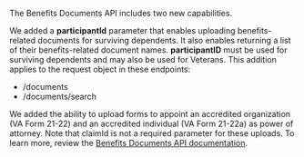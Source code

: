 The Benefits Documents API includes two new capabilities.

We added a **participantId** parameter that enables uploading benefits-related documents for surviving dependents. It also enables returning a list of their benefits-related document names. **participantID** must be used for surviving dependents and may also be used for Veterans. This addition applies to the request object in these endpoints:

* /documents
* /documents/search

We added the ability to upload forms to appoint an accredited organization (VA Form 21-22) and an accredited individual (VA Form 21-22a) as power of attorney. Note that claimId is not a required parameter for these uploads. To learn more, review the [Benefits Documents API documentation](https://developer.va.gov/explore/api/benefits-documents/docs?version=current). 
